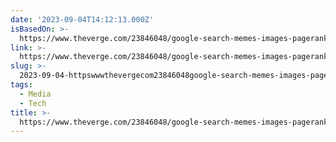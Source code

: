 ```yaml
---
date: '2023-09-04T14:12:13.000Z'
isBasedOn: >-
  https://www.theverge.com/23846048/google-search-memes-images-pagerank-altavista-seo-keywords
link: >-
  https://www.theverge.com/23846048/google-search-memes-images-pagerank-altavista-seo-keywords
slug: >-
  2023-09-04-httpswwwthevergecom23846048google-search-memes-images-pagerank-altavista-seo-keywords
tags:
  - Media
  - Tech
title: >-
  https://www.theverge.com/23846048/google-search-memes-images-pagerank-altavista-seo-keywords
---
```


